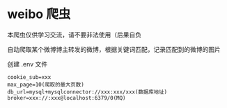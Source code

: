 # weibo 爬虫

本爬虫仅供学习交流，请不要非法使用（后果自负

自动爬取某个微博博主转发的微博，根据关键词匹配，记录匹配到的微博的图片

创建 .env 文件

```env
cookie_sub=xxx
max_page=10(爬取的最大页数)
db_url=mysql+mysqlconnector://xxx:xxx/xxx(数据库地址)
broker=xxx://:xxx@localhost:6379/0(MQ)
```
